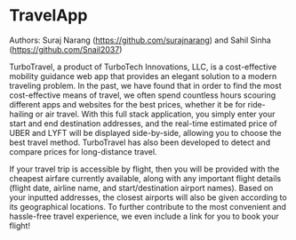 # TravelApp
Authors: Suraj Narang (https://github.com/surajnarang) and Sahil Sinha (https://github.com/Snail2037)

TurboTravel, a product of TurboTech Innovations, LLC, is a cost-effective mobility guidance web app that provides an elegant solution to a modern traveling problem. In the past, we have found that in order to find the most cost-effective means of travel, we often spend countless hours scouring different apps and websites for the best prices, whether it be for ride-hailing or air travel. With this full stack application, you simply enter your start and end destination addresses, and the real-time estimated price of UBER and LYFT will be displayed side-by-side, allowing you to choose the best travel method. TurboTravel has also been developed to detect and compare prices for long-distance travel.

If your travel trip is accessible by flight, then you will be provided with the cheapest airfare currently available, along with any important flight details (flight date, airline name, and start/destination airport names). Based on your inputted addresses, the closest airports will also be given according to its geographical locations. To further contribute to the most convenient and hassle-free travel experience, we even include a link for you to book your flight!
